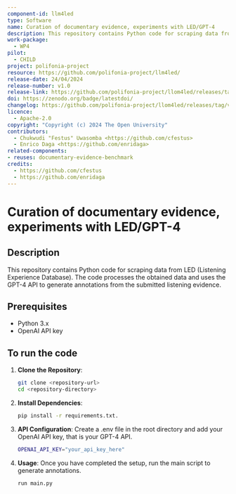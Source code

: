 ```yaml
---
component-id: llm4led
type: Software
name: Curation of documentary evidence, experiments with LED/GPT-4
description: This repository contains Python code for scraping data from LED (Listening Experience Database). The code processes the obtained data and uses the GPT-4 API to generate annotations from the submitted listening evidence.
work-package: 
  - WP4
pilot:
  - CHILD
project: polifonia-project
resource: https://github.com/polifonia-project/llm4led/
release-date: 24/04/2024
release-number: v1.0
release-link: https://github.com/polifonia-project/llom4led/releases/tag/v1.0
doi: https://zenodo.org/badge/latestdoi/
changelog: https://github.com/polifonia-project/llom4led/releases/tag/v1.0
licence:
  - Apache-2.0
copyright: "Copyright (c) 2024 The Open University"
contributors:
  - Chukwudi "Festus" Uwasomba <https://github.com/cfestus>
  - Enrico Daga <https://github.com/enridaga>
related-components:
- reuses: documentary-evidence-benchmark
credits:
  - https://github.com/cfestus
  - https://github.com/enridaga
---
```


# Curation of documentary evidence, experiments with LED/GPT-4

## Description
This repository contains Python code for scraping data from LED (Listening Experience Database). The code processes the obtained data and uses the GPT-4 API to generate annotations from the submitted listening evidence.

## Prerequisites

- Python 3.x
- OpenAI API key

## To run the code 

1. **Clone the Repository**:
   ```bash
   git clone <repository-url>
   cd <repository-directory>

2. **Install Dependencies**:
   ```bash
   pip install -r requirements.txt.

4. **API Configuration**:
Create a .env file in the root directory and add your OpenAI API key, that is your GPT-4 API.
   ```bash
   OPENAI_API_KEY="your_api_key_here"

5. **Usage**:
Once you have completed the setup, run the main script to generate annotations.
   ```bash
   run main.py

